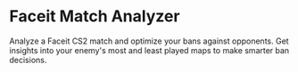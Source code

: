 # Faceit Match Analyzer
 Analyze a Faceit CS2 match and optimize your bans against opponents. Get insights into your enemy's most and least played maps to make smarter ban decisions.
